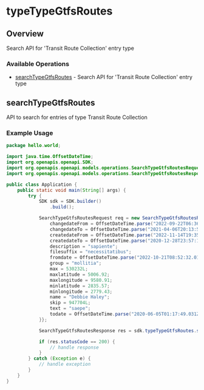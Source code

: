 # typeTypeGtfsRoutes

## Overview

Search API for 'Transit Route Collection' entry type

### Available Operations

* [searchTypeGtfsRoutes](#searchtypegtfsroutes) - Search API for 'Transit Route Collection' entry type

## searchTypeGtfsRoutes

API to search for entries of type Transit Route Collection

### Example Usage

```java
package hello.world;

import java.time.OffsetDateTime;
import org.openapis.openapi.SDK;
import org.openapis.openapi.models.operations.SearchTypeGtfsRoutesRequest;
import org.openapis.openapi.models.operations.SearchTypeGtfsRoutesResponse;

public class Application {
    public static void main(String[] args) {
        try {
            SDK sdk = SDK.builder()
                .build();

            SearchTypeGtfsRoutesRequest req = new SearchTypeGtfsRoutesRequest() {{
                changedateFrom = OffsetDateTime.parse("2022-09-22T06:36:31.491Z");
                changedateTo = OffsetDateTime.parse("2021-04-06T20:13:58.301Z");
                createdateFrom = OffsetDateTime.parse("2022-11-14T19:35:34.450Z");
                createdateTo = OffsetDateTime.parse("2020-12-28T23:57:16.474Z");
                description = "sapiente";
                filesuffix = "necessitatibus";
                fromdate = OffsetDateTime.parse("2022-10-21T08:52:32.010Z");
                group = "mollitia";
                max = 530232L;
                maxlatitude = 5006.92;
                maxlongitude = 9580.91;
                minlatitude = 2835.57;
                minlongitude = 2779.43;
                name = "Debbie Haley";
                skip = 947704L;
                text = "saepe";
                todate = OffsetDateTime.parse("2020-06-05T01:17:49.031Z");
            }};            

            SearchTypeGtfsRoutesResponse res = sdk.typeTypeGtfsRoutes.searchTypeGtfsRoutes(req);

            if (res.statusCode == 200) {
                // handle response
            }
        } catch (Exception e) {
            // handle exception
        }
    }
}
```
